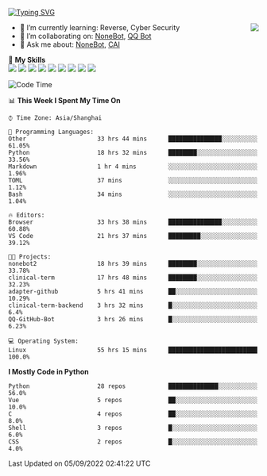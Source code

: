[![Typing SVG](https://readme-typing-svg.herokuapp.com?size=25&duration=2500&color=8C43EA&vCenter=true&width=200&height=40&lines=Hi+there+%F0%9F%91%8B%F0%9F%8F%BB;I'm+yanyongyu)](https://git.io/typing-svg)

<a href="#">
  <img align="right" src="https://github-readme-stats.vercel.app/api?username=yanyongyu&count_private=true&show_icons=true&bg_color=15,f2f7fd,E0EAFC" />
</a>

- 🌱 I’m currently learning: Reverse, Cyber Security
- 👯 I’m collaborating on: [NoneBot](https://github.com/nonebot), [QQ Bot](https://github.com/Mrs4s/go-cqhttp)
- 💬 Ask me about: [NoneBot](https://github.com/nonebot), [CAI](https://github.com/cscs181/CAI)

🌟 **My Skills**  
![](https://img.shields.io/badge/-Python-3e74a2?style=flat-square&logo=Python&logoColor=fff)
![](https://img.shields.io/badge/-Node.js-339933?style=flat-square&logo=Node.js&logoColor=fff)
![](https://img.shields.io/badge/-Vue-4fc08d?style=flat-square&logo=Vue.js&logoColor=fff)
![](https://img.shields.io/badge/-React-2d98ce?style=flat-square&logo=React&logoColor=fff)
![](https://img.shields.io/badge/-Docker-2496ED?style=flat-square&logo=Docker&logoColor=fff)
![](https://img.shields.io/badge/-Linux-000000?style=flat-square&logo=Linux&logoColor=fff)
![](https://img.shields.io/badge/-MySQL-4479A1?style=flat-square&logo=MySQL&logoColor=fff)
![](https://img.shields.io/badge/-Redis-DC382D?style=flat-square&logo=Redis&logoColor=fff)
![](https://img.shields.io/badge/-MongoDB-47A248?style=flat-square&logo=MongoDB&logoColor=fff)

<!--START_SECTION:waka-->
![Code Time](http://img.shields.io/badge/Code%20Time-0%20secs-blue)

📊 **This Week I Spent My Time On** 

```text
⌚︎ Time Zone: Asia/Shanghai

💬 Programming Languages: 
Other                    33 hrs 44 mins      ███████████████░░░░░░░░░░   61.05% 
Python                   18 hrs 32 mins      ████████░░░░░░░░░░░░░░░░░   33.56% 
Markdown                 1 hr 4 mins         ░░░░░░░░░░░░░░░░░░░░░░░░░   1.96% 
TOML                     37 mins             ░░░░░░░░░░░░░░░░░░░░░░░░░   1.12% 
Bash                     34 mins             ░░░░░░░░░░░░░░░░░░░░░░░░░   1.04%

🔥 Editors: 
Browser                  33 hrs 38 mins      ███████████████░░░░░░░░░░   60.88% 
VS Code                  21 hrs 37 mins      █████████░░░░░░░░░░░░░░░░   39.12%

🐱‍💻 Projects: 
nonebot2                 18 hrs 39 mins      ████████░░░░░░░░░░░░░░░░░   33.78% 
clinical-term            17 hrs 48 mins      ████████░░░░░░░░░░░░░░░░░   32.23% 
adapter-github           5 hrs 41 mins       ██░░░░░░░░░░░░░░░░░░░░░░░   10.29% 
clinical-term-backend    3 hrs 32 mins       █░░░░░░░░░░░░░░░░░░░░░░░░   6.4% 
QQ-GitHub-Bot            3 hrs 26 mins       █░░░░░░░░░░░░░░░░░░░░░░░░   6.23%

💻 Operating System: 
Linux                    55 hrs 15 mins      █████████████████████████   100.0%

```

**I Mostly Code in Python** 

```text
Python                   28 repos            ██████████████░░░░░░░░░░░   56.0% 
Vue                      5 repos             ██░░░░░░░░░░░░░░░░░░░░░░░   10.0% 
C                        4 repos             ██░░░░░░░░░░░░░░░░░░░░░░░   8.0% 
Shell                    3 repos             █░░░░░░░░░░░░░░░░░░░░░░░░   6.0% 
CSS                      2 repos             █░░░░░░░░░░░░░░░░░░░░░░░░   4.0%

```



 Last Updated on 05/09/2022 02:41:22 UTC
<!--END_SECTION:waka-->
